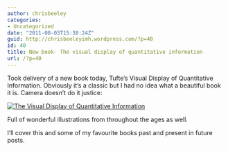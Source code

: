 ```yaml
---
author: chrisbeeley
categories:
- Uncategorized
date: "2011-08-03T15:38:24Z"
guid: http://chrisbeeleyimh.wordpress.com/?p=40
id: 40
title: New book- The visual display of quantitative information
url: /?p=40
---
```


Took delivery of a new book today, Tufte’s Visual Display of Quantitative Information. Obviously it’s a classic but I had no idea what a beautiful book it is. Camera doesn’t do it justice:

[![](http://chrisbeeley.net/wp-content/uploads/2011/08/photo2.jpg?w=225 "The Visual Display of Quantitative Information")](http://chrisbeeley.net/wp-content/uploads/2011/08/photo2.jpg)

Full of wonderful illustrations from throughout the ages as well.

I’ll cover this and some of my favourite books past and present in future posts.